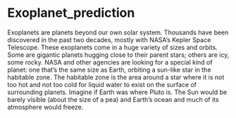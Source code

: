 # Exoplanet_prediction
 Exoplanets are planets beyond our own solar system. Thousands have been discovered in the past two decades, mostly with NASA’s Kepler Space Telescope.  These exoplanets come in a huge variety of sizes and orbits. Some are gigantic planets hugging close to their parent stars; others are icy, some rocky. NASA and other agencies are looking for a special kind of planet: one that’s the same size as Earth, orbiting a sun-like star in the habitable zone.  The habitable zone is the area around a star where it is not too hot and not too cold for liquid water to exist on the surface of surrounding planets. Imagine if Earth was where Pluto is. The Sun would be barely visible (about the size of a pea) and Earth’s ocean and much of its atmosphere would freeze.
